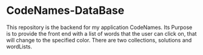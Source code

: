 # CodeNames-DataBase
This repository is the backend for my application CodeNames. Its Purpose is to provide the front end with a list of words that the user can click on, that will change to the specified color. There are two collections, solutions and wordLists. 
